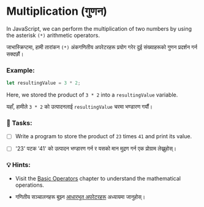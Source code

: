 # Multiplication (गुणन)

In JavaScript, we can perform the multiplication of two numbers by using the asterisk `(*)` arithmetic operators.&#x20;

जाभास्क्रिप्टमा, हामी तारांकन `(*)` अंकगणितीय अपरेटरहरू प्रयोग गरेर दुई संख्याहरूको गुणन प्रदर्शन गर्न सक्दछौं।

### Example:

```javascript
let resultingValue = 3 * 2;
```

Here, we stored the product of `3 * 2` into a `resultingValue` variable.

यहाँ, हामीले `3 * 2` को उत्पादनलाई `resultingValue` चरमा भण्डारण गर्यौं।

### 📝 Tasks:

- [ ] Write a program to store the product of `23` times `41` and print its value.

- [ ] '23' पटक '41' को उत्पादन भण्डारण गर्न र यसको मान मुद्रण गर्न एक प्रोग्राम लेख्नुहोस्।

### 💡 Hints:

- Visit the [Basic Operators](../numbers/operators.md) chapter to understand the mathematical operations.

- गणितीय सञ्चालनहरू बुझ्न [आधारभूत अपरेटरहरू](../numbers/operators.md) अध्यायमा जानुहोस्।

